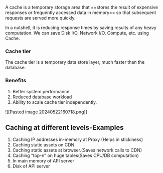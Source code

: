 A cache is a temporary storage area that ==stores the result of expensive responses or frequently accessed data in memory== so that subsequent requests are served more quickly.

In a nutshell, it is reducing response times by saving results of any heavy computation. We can save Disk I/O, Network I/O, Compute, etc. using Cache.

### Cache tier
The cache tier is a temporary data store layer, much faster than the database.
### Benefits
1. Better system performance
2. Reduced database workload
3. Ability to scale cache tier independently.

![[Pasted image 20240522160718.png]]

## Caching at different levels-Examples
1. Caching IP addresses in-memory at Proxy (Helps in stickiness)
2. Caching static assets on CDN.
3. Caching static assets at browser.(Saves network calls to CDN)
4. Caching “top-n” on huge tables(Saves CPU/DB computation)
5. In main memory of API server
6. Disk of API server


